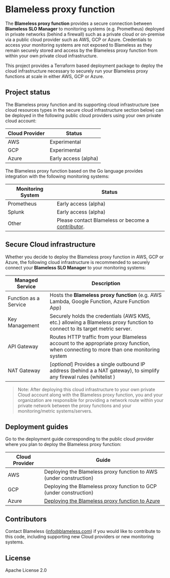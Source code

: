 # Blameless proxy function 

The **Blameless proxy function** provides a secure connection between **Blameless SLO Manager** to monitoring systems (e.g. Prometheus) deployed in private networks (behind a firewall) such as a private cloud or on-premise via a public cloud provider such as AWS, GCP or Azure. Credentials to access your monitoring systems are not exposed to Blameless as they remain securely stored and access by the Blameless proxy function from within your own private cloud infrastructure.

This project provides a Terraform based deployment package to deploy the cloud infrastructure necessary to securely run your Blameless proxy functions at scale in either AWS, GCP or Azure.

## Project status

The Blameless proxy function and its supporting cloud infrastructure (see cloud resources types in the secure cloud infrastructure section below) can be deployed in the following public cloud providers using your own private cloud account:

| Cloud Provider | Status               |
| -------------- | -------------------- |
| AWS            | Experimental         |
| GCP            | Experimental         |
| Azure          | Early access (alpha) |

The Blameless proxy function based on the Go language provides integration with the following monitoring systems:

| Monitoring System | Status                                                       |
| ----------------- | ------------------------------------------------------------ |
| Prometheus        | Early access (alpha)                                         |
| Splunk            | Early access (alpha)                                         |
| Other             | Please contact Blameless or become a [contributor](#contributors). |



## Secure Cloud infrastructure

Whether you decide to deploy the Blameless proxy function in AWS, GCP or Azure, the following cloud infrastructure is recommended to securely connect your **Blameless SLO Manager** to your monitoring systems:

| Managed Service       | Description                                                  |
| --------------------- | ------------------------------------------------------------ |
| Function as a Service | Hosts the **Blameless proxy function** (e.g. AWS Lambda, Google Function, Azure Function App) |
| Key Management        | Securely holds the credentials (AWS KMS, etc.) allowing a Blameless proxy function to connect to its target metric server. |
| API Gateway           | Routes HTTP traffic from your Blameless account to the appropriate proxy function, when connecting to more than one monitoring system |
| NAT Gateway           | [*optional*] Provides a single outbound IP address (behind a a NAT gateway), to simplify any firewal rules (whitelist ) |

> Note: After deploying this cloud infrastructure to your own private Cloud account along with the Blameless proxy function, you and your organization are responsible for providing a network route within your private network between the proxy functions and your monitoring/metric systems/servers.



## Deployment guides

Go to the deployment guide corresponding to the public cloud provider where you plan to deploy the Blameless proxy function:

| Cloud Provider | Guide                                                        |
| -------------- | ------------------------------------------------------------ |
| AWS            | Deploying the Blameless proxy function to AWS (under construction) |
| GCP            | Deploying the Blameless proxy function to GCP (under construction) |
| Azure          | [Deploying the Blameless proxy function to Azure](https://github.com/blamelesshq/proxy-function/blob/master/docs/AZURE-GUIDE.md) |



## Contributors

Contact Blameless (info@blameless.com) if you would like to contribute to this code, including supporting new Cloud providers or new monitoring systems.



## License

Apache License 2.0